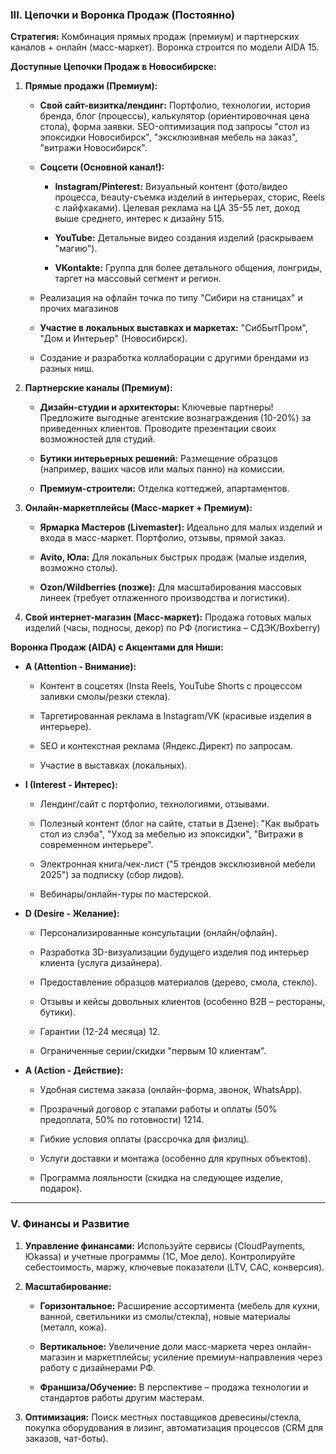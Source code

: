 ### **III. Цепочки и Воронка Продаж (Постоянно)**

**Стратегия:** Комбинация прямых продаж (премиум) и партнерских каналов + онлайн (масс-маркет). Воронка строится по модели AIDA 15.

**Доступные Цепочки Продаж в Новосибирске:**

1. **Прямые продажи (Премиум):**
    
    - **Свой сайт-визитка/лендинг:** Портфолио, технологии, история бренда, блог (процессы), калькулятор (ориентировочная цена стола), форма заявки. SEO-оптимизация под запросы "стол из эпоксидки Новосибирск", "эксклюзивная мебель на заказ", "витражи Новосибирск".
        
    - **Соцсети (Основной канал!):**
        
        - **Instagram/Pinterest:** Визуальный контент (фото/видео процесса, beauty-съемка изделий в интерьерах, сторис, Reels с лайфхаками). Целевая реклама на ЦА 35-55 лет, доход выше среднего, интерес к дизайну 515.
            
        - **YouTube:** Детальные видео создания изделий (раскрываем "магию").
            
        - **VKontakte:** Группа для более детального общения, лонгриды, таргет на массовый сегмент и регион.
    
	- Реализация на офлайн точка по типу "Сибири на станицах" и прочих магазинов
    
	- **Участие в локальных выставках и маркетах:** "СибБытПром", "Дом и Интерьер" (Новосибирск).
    
	- Создание и разработка коллаборации с другими брендами из разных ниш. 
        
2. **Партнерские каналы (Премиум):**
    
    - **Дизайн-студии и архитекторы:** Ключевые партнеры! Предложите выгодные агентские вознаграждения (10-20%) за приведенных клиентов. Проводите презентации своих возможностей для студий.
        
    - **Бутики интерьерных решений:** Размещение образцов (например, ваших часов или малых панно) на комиссии.
        
    - **Премиум-строители:** Отделка коттеджей, апартаментов.
        
3. **Онлайн-маркетплейсы (Масс-маркет + Премиум):**
    
    - **Ярмарка Мастеров (Livemaster):** Идеально для малых изделий и входа в масс-маркет. Портфолио, отзывы, прямой заказ.
        
    - **Avito, Юла:** Для локальных быстрых продаж (малые изделия, возможно столы).
        
    - **Ozon/Wildberries (позже):** Для масштабирования массовых линеек (требует отлаженного производства и логистики).
        
4. **Свой интернет-магазин (Масс-маркет):** Продажа готовых малых изделий (часы, подносы, декор) по РФ (логистика – СДЭК/Boxberry)
    

**Воронка Продаж (AIDA) с Акцентами для Ниши:**

- **A (Attention - Внимание):**
    
    - Контент в соцсетях (Insta Reels, YouTube Shorts с процессом заливки смолы/резки стекла).
        
    - Таргетированная реклама в Instagram/VK (красивые изделия в интерьере).
        
    - SEO и контекстная реклама (Яндекс.Директ) по запросам.
        
    - Участие в выставках (локальных).
        
- **I (Interest - Интерес):**
    
    - Лендинг/сайт с портфолио, технологиями, отзывами.
        
    - Полезный контент (блог на сайте, статьи в Дзене): "Как выбрать стол из слэба", "Уход за мебелью из эпоксидки", "Витражи в современном интерьере".
        
    - Электронная книга/чек-лист ("5 трендов эксклюзивной мебели 2025") за подписку (сбор лидов).
        
    - Вебинары/онлайн-туры по мастерской.
        
- **D (Desire - Желание):**
    
    - Персонализированные консультации (онлайн/офлайн).
        
    - Разработка 3D-визуализации будущего изделия под интерьер клиента (услуга дизайнера).
        
    - Предоставление образцов материалов (дерево, смола, стекло).
        
    - Отзывы и кейсы довольных клиентов (особенно B2B – рестораны, бутики).
        
    - Гарантии (12-24 месяца) 12.
        
    - Ограниченные серии/скидки "первым 10 клиентам".
        
- **A (Action - Действие):**
    
    - Удобная система заказа (онлайн-форма, звонок, WhatsApp).
        
    - Прозрачный договор с этапами работы и оплаты (50% предоплата, 50% по готовности) 1214.
        
    - Гибкие условия оплаты (рассрочка для физлиц).
        
    - Услуги доставки и монтажа (особенно для крупных объектов).
        
    - Программа лояльности (скидка на следующее изделие, подарок).
        


---

### **V. Финансы и Развитие**

1. **Управление финансами:** Используйте сервисы (CloudPayments, Юkassa) и учетные программы (1С, Мое дело). Контролируйте себестоимость, маржу, ключевые показатели (LTV, CAC, конверсия).
    
2. **Масштабирование:**
    
    - **Горизонтальное:** Расширение ассортимента (мебель для кухни, ванной, светильники из смолы/стекла), новые материалы (металл, кожа).
        
    - **Вертикальное:** Увеличение доли масс-маркета через онлайн-магазин и маркетплейсы; усиление премиум-направления через работу с дизайнерами РФ.
        
    - **Франшиза/Обучение:** В перспективе – продажа технологии и стандартов работы другим мастерам.
        
3. **Оптимизация:** Поиск местных поставщиков древесины/стекла, покупка оборудования в лизинг, автоматизация процессов (CRM для заказов, чат-боты).